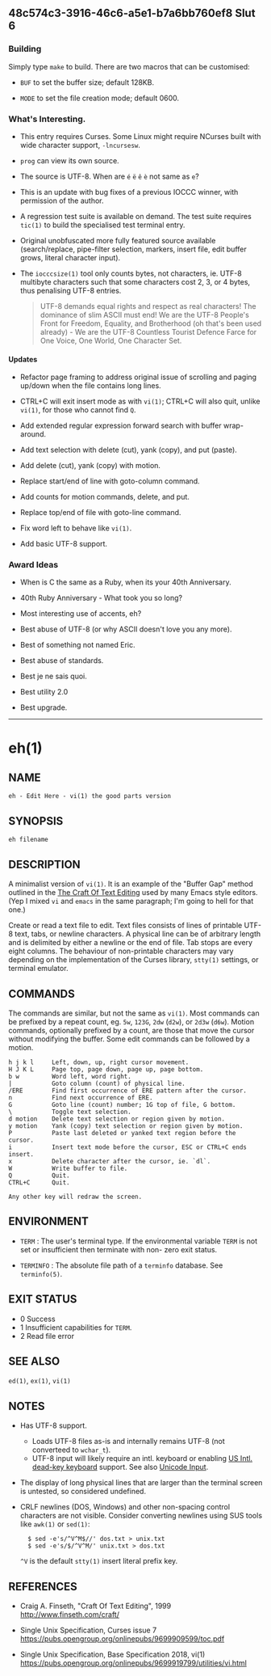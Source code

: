 48c574c3-3916-46c6-a5e1-b7a6bb760ef8 Slut 6
-------------------------------------------

### Building

Simply type `make` to build.  There are two macros that can be customised:

* `BUF` to set the buffer size; default 128KB.

* `MODE` to set the file creation mode; default 0600.


### What's Interesting.

* This entry requires Curses.  Some Linux might require NCurses built with wide character support, `-lncursesw`.

* `prog` can view its own source.

* The source is UTF-8.  When are `é` `ë` `ê` `è` not same as `e`?

* This is an update with bug fixes of a previous IOCCC winner, with permission of the author.

* A regression test suite is available on demand.  The test suite requires `tic(1)` to build the specialised test terminal entry.

* Original unobfuscated more fully featured source available (search/replace, pipe-filter selection, markers, insert file, edit buffer grows, literal character input).

* The `iocccsize(1)` tool only counts bytes, not characters, ie. UTF-8 multibyte characters such that some characters cost 2, 3, or 4 bytes, thus penalising UTF-8 entries.

   > UTF-8 demands equal rights and respect as real characters!  The dominance of slim ASCII must end!  We are the UTF-8 People's Front for Freedom, Equality, and Brotherhood (oh that's been used already) - We are the UTF-8 Countless Tourist Defence Farce for One Voice, One World, One Character Set.


#### Updates

* Refactor page framing to address original issue of scrolling and paging up/down when the file contains long lines.

* CTRL+C will exit insert mode as with `vi(1)`; CTRL+C will also quit, unlike `vi(1)`, for those who cannot find `Q`.

* Add extended regular expression forward search with buffer wrap-around.

* Add text selection with delete (cut), yank (copy), and put (paste).

* Add delete (cut), yank (copy) with motion.

* Replace start/end of line with goto-column command.

* Add counts for motion commands, delete, and put.

* Replace top/end of file with goto-line command.

* Fix word left to behave like `vi(1)`.

* Add basic UTF-8 support.


### Award Ideas

* When is C the same as a Ruby, when its your 40th Anniversary.

* 40th Ruby Anniversary - What took you so long?

* Most interesting use of accents, eh?

* Best abuse of UTF-8 (or why ASCII doesn't love you any more).

* Best of something not named Eric.

* Best abuse of standards.

* Best je ne sais quoi.

* Best utility 2.0

* Best upgrade.


- - -

eh(1)
=====

NAME
----

    eh - Edit Here - vi(1) the good parts version


SYNOPSIS
--------

    eh filename


DESCRIPTION
-----------

A minimalist version of `vi(1)`.  It is an example of the "Buffer Gap" method outlined in the [The Craft Of Text Editing](http://www.finseth.com/craft/) used by many Emacs style editors.  (Yep I mixed `vi` and `emacs` in the same paragraph; I'm going to hell for that one.)

Create or read a text file to edit.  Text files consists of lines of printable UTF-8 text, tabs, or newline characters.  A physical line can be of arbitrary length and is delimited by either a newline or the end of file.  Tab stops are every eight columns.  The behaviour of non-printable characters may vary depending on the implementation of the Curses library, `stty(1)` settings, or terminal emulator.


COMMANDS
--------

The commands are similar, but not the same as `vi(1)`.  Most commands can be prefixed by a repeat count, eg. `5w`, `123G`, `2dw` (`d2w`), or `2d3w` (`d6w`).  Motion commands, optionally prefixed by a count, are those that move the cursor without modifying the buffer.  Some edit commands can be followed by a motion.

    h j k l     Left, down, up, right cursor movement.
    H J K L     Page top, page down, page up, page bottom.
    b w         Word left, word right.
    |           Goto column (count) of physical line.
    /ERE        Find first occurrence of ERE pattern after the cursor.
    n           Find next occurrence of ERE.
    G           Goto line (count) number; 1G top of file, G bottom.
    \           Toggle text selection.
    d motion    Delete text selection or region given by motion.
    y motion    Yank (copy) text selection or region given by motion.
    P           Paste last deleted or yanked text region before the cursor.
    i           Insert text mode before the cursor, ESC or CTRL+C ends insert.
    x           Delete character after the cursor, ie. `dl`.
    W           Write buffer to file.
    Q           Quit.
    CTRL+C      Quit.

    Any other key will redraw the screen.


ENVIRONMENT
-----------

* `TERM` : The user's terminal type.  If the environmental variable `TERM` is not set or insufficient then terminate with non- zero exit status.

* `TERMINFO` : The absolute file path of a `terminfo` database.  See `terminfo(5)`.


EXIT STATUS
-----------

- 0     Success
- 1     Insufficient capabilities for `TERM`.
- 2     Read file error


SEE ALSO
--------

`ed(1)`, `ex(1)`, `vi(1)`


NOTES
-----

* Has UTF-8 support.

  - Loads UTF-8 files as-is and internally remains UTF-8 (not converteed to `wchar_t`).
  - UTF-8 input will likely require an intl. keyboard or enabling [US Intl. dead-key keyboard](https://en.wikipedia.org/wiki/QWERTY#US-International) support.  See also [Unicode Input](https://en.wikipedia.org/wiki/Unicode_input).

* The display of long physical lines that are larger than the terminal screen is untested, so considered undefined.

* CRLF newlines (DOS, Windows) and other non-spacing control characters are not visible.  Consider converting newlines using SUS tools like `awk(1)` or `sed(1)`:

        $ sed -e's/^V^M$//' dos.txt > unix.txt
        $ sed -e's/$/^V^M/' unix.txt > dos.txt

  `^V` is the default `stty(1)` insert literal prefix key.


REFERENCES
----------

* Craig A. Finseth, "Craft Of Text Editing", 1999  
  <http://www.finseth.com/craft/>

* Single Unix Specification, Curses issue 7  
  <https://pubs.opengroup.org/onlinepubs/9699909599/toc.pdf>

* Single Unix Specification, Base Specification 2018, vi(1)  
  <https://pubs.opengroup.org/onlinepubs/9699919799/utilities/vi.html>
